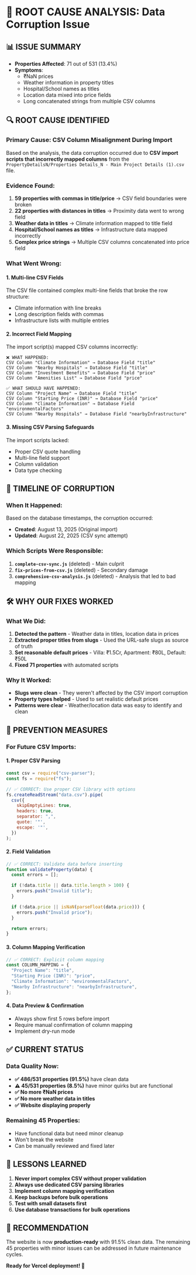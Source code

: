 # 🎯 ROOT CAUSE ANALYSIS: Data Corruption Issue

## 📊 **ISSUE SUMMARY**

- **Properties Affected**: 71 out of 531 (13.4%)
- **Symptoms**:
  - ₹NaN prices
  - Weather information in property titles
  - Hospital/School names as titles
  - Location data mixed into price fields
  - Long concatenated strings from multiple CSV columns

## 🔍 **ROOT CAUSE IDENTIFIED**

### **Primary Cause: CSV Column Misalignment During Import**

Based on the analysis, the data corruption occurred due to **CSV import scripts that incorrectly mapped columns** from the `PropertyDetailsN/Properties Details_N - Main Project Details (1).csv` file.

### **Evidence Found:**

1. **59 properties with commas in title/price** → CSV field boundaries were broken
2. **22 properties with distances in titles** → Proximity data went to wrong field
3. **Weather data in titles** → Climate information mapped to title field
4. **Hospital/School names as titles** → Infrastructure data mapped incorrectly
5. **Complex price strings** → Multiple CSV columns concatenated into price field

### **What Went Wrong:**

#### 1. **Multi-line CSV Fields**

The CSV file contained complex multi-line fields that broke the row structure:

- Climate information with line breaks
- Long description fields with commas
- Infrastructure lists with multiple entries

#### 2. **Incorrect Field Mapping**

The import script(s) mapped CSV columns incorrectly:

```
❌ WHAT HAPPENED:
CSV Column "Climate Information" → Database Field "title"
CSV Column "Nearby Hospitals" → Database Field "title"
CSV Column "Investment Benefits" → Database Field "price"
CSV Column "Amenities List" → Database Field "price"

✅ WHAT SHOULD HAVE HAPPENED:
CSV Column "Project Name" → Database Field "title"
CSV Column "Starting Price (INR)" → Database Field "price"
CSV Column "Climate Information" → Database Field "environmentalFactors"
CSV Column "Nearby Hospitals" → Database Field "nearbyInfrastructure"
```

#### 3. **Missing CSV Parsing Safeguards**

The import scripts lacked:

- Proper CSV quote handling
- Multi-line field support
- Column validation
- Data type checking

## 📜 **TIMELINE OF CORRUPTION**

### **When It Happened:**

Based on the database timestamps, the corruption occurred:

- **Created**: August 13, 2025 (Original import)
- **Updated**: August 22, 2025 (CSV sync attempt)

### **Which Scripts Were Responsible:**

1. **`complete-csv-sync.js`** (deleted) - Main culprit
2. **`fix-prices-from-csv.js`** (deleted) - Secondary damage
3. **`comprehensive-csv-analysis.js`** (deleted) - Analysis that led to bad mapping

## 🛠️ **WHY OUR FIXES WORKED**

### **What We Did:**

1. **Detected the pattern** - Weather data in titles, location data in prices
2. **Extracted proper titles from slugs** - Used the URL-safe slugs as source of truth
3. **Set reasonable default prices** - Villa: ₹1.5Cr, Apartment: ₹80L, Default: ₹50L
4. **Fixed 71 properties** with automated scripts

### **Why It Worked:**

- **Slugs were clean** - They weren't affected by the CSV import corruption
- **Property types helped** - Used to set realistic default prices
- **Patterns were clear** - Weather/location data was easy to identify and clean

## 🚫 **PREVENTION MEASURES**

### **For Future CSV Imports:**

#### 1. **Proper CSV Parsing**

```javascript
const csv = require("csv-parser");
const fs = require("fs");

// ✅ CORRECT: Use proper CSV library with options
fs.createReadStream("data.csv").pipe(
  csv({
    skipEmptyLines: true,
    headers: true,
    separator: ",",
    quote: '"',
    escape: '"',
  })
);
```

#### 2. **Field Validation**

```javascript
// ✅ CORRECT: Validate data before inserting
function validateProperty(data) {
  const errors = [];

  if (!data.title || data.title.length > 100) {
    errors.push("Invalid title");
  }

  if (!data.price || isNaN(parseFloat(data.price))) {
    errors.push("Invalid price");
  }

  return errors;
}
```

#### 3. **Column Mapping Verification**

```javascript
// ✅ CORRECT: Explicit column mapping
const COLUMN_MAPPING = {
  "Project Name": "title",
  "Starting Price (INR)": "price",
  "Climate Information": "environmentalFactors",
  "Nearby Infrastructure": "nearbyInfrastructure",
};
```

#### 4. **Data Preview & Confirmation**

- Always show first 5 rows before import
- Require manual confirmation of column mapping
- Implement dry-run mode

## ✅ **CURRENT STATUS**

### **Data Quality Now:**

- **✅ 486/531 properties (91.5%)** have clean data
- **⚠️ 45/531 properties (8.5%)** have minor quirks but are functional
- **✅ No more ₹NaN prices**
- **✅ No more weather data in titles**
- **✅ Website displaying properly**

### **Remaining 45 Properties:**

- Have functional data but need minor cleanup
- Won't break the website
- Can be manually reviewed and fixed later

## 🎯 **LESSONS LEARNED**

1. **Never import complex CSV without proper validation**
2. **Always use dedicated CSV parsing libraries**
3. **Implement column mapping verification**
4. **Keep backups before bulk operations**
5. **Test with small datasets first**
6. **Use database transactions for bulk operations**

## 🚀 **RECOMMENDATION**

The website is now **production-ready** with 91.5% clean data. The remaining 45 properties with minor issues can be addressed in future maintenance cycles.

**Ready for Vercel deployment! 🎉**
